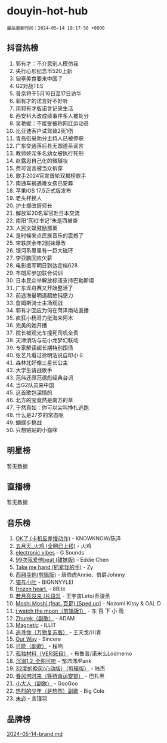 # douyin-hot-hub

`最后更新时间：2024-05-14 18:17:58 +0800`

## 抖音热榜

1. 郭有才：不介意别人模仿我
1. 央行心形纪念币520上新
1. 匈塞美食要来中国了
1. G2对战TES
1. 普京将于5月16日至17日访华
1. 郭有才的诺言好不好听
1. 用郭有才版诺言记录生活
1. 西安科大改成绩事件多人被处分
1. 吴艳妮：不接受被称网红运动员
1. 比亚迪客户试驾致2死1伤
1. 青岛街采劝分主持人已被停职
1. 广东交通落后县无国道系谣言
1. 教师奸淫多名幼女被执行死刑
1. 赵露思自己化的微醺妆
1. 费可谎言被当众拆穿
1. 歌手2024官宣首轮双揭榜歌手
1. 南通车祸遇难女孩已安葬
1. 苹果iOS 17.5正式版发布
1. 老头杯换人
1. 护士爆改厨师长
1. 解放军20名军官赴日本交流
1. 南阳“网红书记”朱是西被查
1. 人民文娱鼓励那英
1. 是时候来点民族音乐的震撼了
1. 宋轶庆余年2甜妹爆改
1. 银河系晕里有一巨大磁环
1. 李亚鹏回应欠薪
1. 电影援军明日到达定档628
1. 布朗尼参加联合试训
1. 日本民众举解放标语支持巴勒斯坦
1. 广东龙舟赛又开始整活了
1. 前途海量明道超绝钝感力
1. 詹姆斯骑士主场观战
1. 郭有才回应为何在菏泽南站直播
1. 疯狂小杨哥力挺海来阿木
1. 完美的她开播
1. 院长被观光车撞死司机全责
1. 天津消防与花小龙梦幻联动
1. 专家解读超长期特别国债
1. 张艺凡看过徐明浩说自印小卡
1. 森林北好像三星长公主
1. 大学生请战歌手
1. 范伟还原范德彪经典台词
1. 当G2队员来中国
1. 这首歌包深情的
1. 北方的宝竟然是南方的草
1. 于然真如：你可以尖叫挣扎逃跑
1. 什么是27岁的常态呢
1. 蝴蝶步挑战
1. 只想贴贴的小猫咪

## 明星榜

暂无数据

## 直播榜

暂无数据

## 音乐榜

1. [OK了 (卡机反差慢动作)](https://sf27-cdn-tos.douyinstatic.com/obj/tos-cn-ve-2774/osXWgLGizaDPmw9B0CIggvCFeIAAebk1YMe8jD) - KNOWKNOW/陈泽
1. [五月天_火鸡 (全网已上线)](https://sf5-hl-cdn-tos.douyinstatic.com/obj/tos-cn-ve-2774/oEtOMSQZstjlJ4nfBEgeqN29IbWjkmDBrFtF2C) - 火鸡
1. [electronic vibes](https://sf5-hl-cdn-tos.douyinstatic.com/obj/tos-cn-ve-2774/oMIpXkYtpBe14gZjOFMCLfhBv1zjK1O3Ztar9Q) - G Sounds
1. [99次我爱他beat (甜妹版)](https://sf3-cdn-tos.douyinstatic.com/obj/tos-cn-ve-2774/ocBPCLaDWFQr2tJdQmEDjGfSYIjegYYPBQZykZ) - Eddie Chen
1. [Take me hand (抓紧我的手)](https://sf5-hl-cdn-tos.douyinstatic.com/obj/tos-cn-ve-2774/os8GB2fDQQmJZTmtomg0gHX5fBACiEgcFgEKYg) - Zy
1. [西厢寻他(剪辑版)](https://sf5-hl-cdn-tos.douyinstatic.com/obj/tos-cn-ve-2774/oUsAVfAQKlRNxEv5qxvIB8o5qmIWUcXbzJKJhw) - 唐伯虎Annie、伯爵Johnny
1. [猫与小肚](https://sf3-cdn-tos.douyinstatic.com/obj/tos-cn-ve-2774/osZeoClMECgK8DYl6VebABgbchEtPYQjZEnRtd) - BIGNNYYLEI
1. [frozen heart.](https://sf27-cdn-tos.douyinstatic.com/obj/tos-cn-ve-2774/oIIWJfyjIACZA9zQMtnJ6hQQhFC4vhCupoRBsO) - 8Bite
1. [若月亮没来 (片段3)](https://sf5-hl-cdn-tos.douyinstatic.com/obj/tos-cn-ve-2774/okfyEUsGW1B1ovJi5JiN9IjvAT2lMwA054GoEB) - 王宇宙Leto/乔浚丞
1. [Moshi Moshi (feat. 百足) [Sped up]](https://sf3-cdn-tos.douyinstatic.com/obj/tos-cn-ve-2774/ocCPFQcXJLeroaIdQLIGAoeeYM3OAUYGDguHXz) - Nozomi Kitay & GAL D
1. [i watch the moon（剪辑版1）](https://sf5-hl-cdn-tos.douyinstatic.com/obj/tos-cn-ve-2774/o0I9mSChzHZANMJIEBfkCQzzg6N5WAcVtqft9P) - 东 百 下 小 雨
1. [Zhurek（副歌）](https://sf3-cdn-tos.douyinstatic.com/obj/tos-cn-ve-2774/ooQm8FBZQDlf0btEYgVpCcSCQfrdJGBEKZYBGS) - ADAM
1. [Magnetic](https://sf5-hl-cdn-tos.douyinstatic.com/obj/tos-cn-ve-2774/oAQCYdBNZfLACGDmVFAsfAtpy32tqErgQ3XgBN) - ILLIT
1. [追寻你（万物复苏版）](https://sf27-cdn-tos.douyinstatic.com/obj/tos-cn-ve-2774/oYeAZJsbjIDit9APmBg8u6uDUQnHmoCf3gbo74) - 王天戈/川青
1. [Our Way](https://sf27-cdn-tos.douyinstatic.com/obj/tos-cn-ve-2774/o8tPEkQgQNCe0DPeFwZzYrbqLlnzBBrYidWkEZ) - Sincere
1. [可能（副歌）](https://sf27-cdn-tos.douyinstatic.com/obj/tos-cn-ve-2774/cde1731888894259b333569393c2fb51) - 程响
1. [孤独材料（VERSE段）](https://sf5-hl-cdn-tos.douyinstatic.com/obj/tos-cn-ve-2774/ocX7glDNHYlwFeYrGQfBZoThtvPWy8tCCEBGKQ) - 布鲁昔/诺米么Lodmemo
1. [沉溺1.2_全网可听](https://sf5-hl-cdn-tos.douyinstatic.com/obj/tos-cn-ve-2774/ok2QoiBqsWAX9McZmWiI9gAB0EzwD4Xj6yfmtH) - 邹沛沛/Pank
1. [32度的晚风(心动版）（剪辑版）](https://sf5-hl-cdn-tos.douyinstatic.com/obj/tos-cn-ve-2774/owNyabsyWdzUulxhoJfK8IBXgp0UMQAHpvGh2B) - 陆杰
1. [春风何时来（等待命运安排）](https://sf5-hl-cdn-tos.douyinstatic.com/obj/tos-cn-ve-2774/oICBNbD3gelMfB4WgiD1KI2jQtXZE2FgHLwtsl) - 巴扎黑
1. [小大人（副歌）](https://sf5-hl-cdn-tos.douyinstatic.com/obj/tos-cn-ve-2774/oIhaDwehWhLFsVIG7QIICLLazDNGJAGg5geeb4) - GooGoo
1. [热烈的少年（是热烈）副歌](https://sf5-hl-cdn-tos.douyinstatic.com/obj/tos-cn-ve-2774/owVNI0CLDAUMtSz6TEYvfFBFL4UDFFhLfgK8fa) - Big Cole
1. [未必](https://sf3-cdn-tos.douyinstatic.com/obj/tos-cn-ve-2774/ogntQMFnKQDZUgTCYuJgfLEtleYZZFxBQqhhFB) - 言瑾羽

## 品牌榜

[2024-05-14-brand.md](2024-05-14-brand.md)
